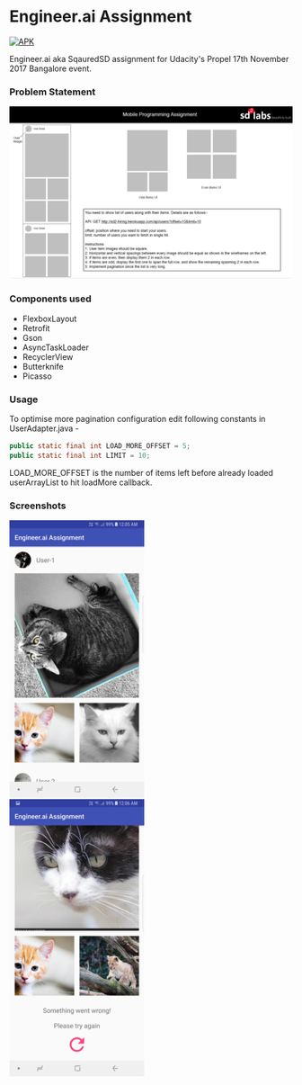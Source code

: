 # Engineer.ai Assignment

[![APK](https://img.shields.io/badge/Download%20APK-v1.0-brightgreen.svg)](https://github.com/hrishikesh-kadam/engineer.ai-assignment/raw/master/Engineer.ai%20Assignment.apk)

Engineer.ai aka SqauredSD assignment for Udacity's Propel 17th November 2017 Bangalore event.

### Problem Statement

<img src="https://github.com/hrishikesh-kadam/engineer.ai-assignment/raw/master/screenshots/Engineer.ai%20Assignment%20-%20Problem%20Statement.jpg">

### Components used
- FlexboxLayout
- Retrofit
- Gson
- AsyncTaskLoader
- RecyclerView
- Butterknife
- Picasso

### Usage

To optimise more pagination configuration edit following constants in UserAdapter.java -

```java
public static final int LOAD_MORE_OFFSET = 5;
public static final int LIMIT = 10;
```

LOAD_MORE_OFFSET is the number of items left before already loaded userArrayList to hit loadMore callback.

### Screenshots

<img src="https://github.com/hrishikesh-kadam/engineer.ai-assignment/raw/master/screenshots/Screenshot_20171126-000519.jpg" width="240" height="493">&nbsp;&nbsp;&nbsp;&nbsp;&nbsp;&nbsp;&nbsp;&nbsp;<img src="https://github.com/hrishikesh-kadam/engineer.ai-assignment/raw/master/screenshots/Screenshot_20171126-000605.jpg" width="240" height="493">